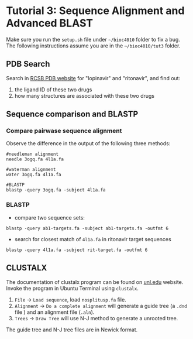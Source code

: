 # Tutorial 3: Sequence Alignment and Advanced BLAST
Make sure you run the `setup.sh` file under `~/bioc4010` folder to fix a bug.
The following instructions assume you are in the `~/bioc4010/tut3` folder.

## PDB Search
Search in [RCSB PDB website](https://www.rcsb.org/) for "lopinavir" and "ritonavir", and find out:
1. the ligand ID of these two drugs
2. how many structures are associated with these two drugs

## Sequence comparison and BLASTP

### Compare pairwase sequence alignment
Observe the difference in the output of the following three methods:
```
#needleman alignment
needle 3ogq.fa 4l1a.fa

#waterman alignment
water 3ogq.fa 4l1a.fa

#BLASTP
blastp -query 3ogq.fa -subject 4l1a.fa
```

### BLASTP
- compare two sequence sets:
```
blastp -query ab1-targets.fa -subject ab1-targets.fa -outfmt 6
```

- search for closest match of `4l1a.fa` in ritonavir target sequences
```
blastp -query 4l1a.fa -subject rit-target.fa -outfmt 6
```
## CLUSTALX
The documentation of clustalx program can be found  on [unl.edu]() website.
Invoke the program in Ubuntu Terminal using `clustalx`.

1. `File` → `Load sequence`, load `nosplitusp.fa` file.
2. `Alignment` → `Do a complete alignment` will generate a guide tree (a `.dnd` file ) and an alignment file (`.aln`).
3. `Trees` → `Draw Tree` will use N-J method to generate a unrooted tree.

The guide tree and N-J tree files are in Newick format. 

